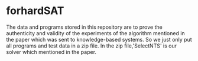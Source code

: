 # forhardSAT
The data and programs stored in this repository are to prove the authenticity and validity of the experiments of the algorithm mentioned in the paper which was sent to knowledge-based systems. So we just only put all programs and test data in a zip file. In the zip file,'SelectNTS' is our solver which mentioned in the paper.
